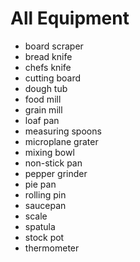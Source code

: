 # All Equipment

- board scraper
- bread knife
- chefs knife
- cutting board
- dough tub
- food mill
- grain mill
- loaf pan
- measuring spoons
- microplane grater
- mixing bowl
- non-stick pan
- pepper grinder
- pie pan
- rolling pin
- saucepan
- scale
- spatula
- stock pot
- thermometer
